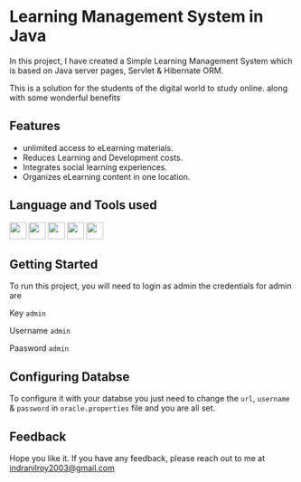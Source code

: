 
# Learning Management System in Java


In this project, I have created a Simple Learning Management System which is based on Java server pages, Servlet & Hibernate ORM.

This is a solution for the students of the digital world to study online. along with some wonderful benefits  





## Features
- unlimited access to eLearning materials.
- Reduces Learning and Development costs.
- Integrates social learning experiences.
- Organizes eLearning content in one location.


## Language and Tools used
<code><img height="30" src="https://user-images.githubusercontent.com/87275536/152065867-daf37e45-0bd8-4b50-a9e2-e484bd85090d.png"></code>
<code><img height="30" src="https://user-images.githubusercontent.com/87275536/152066652-a3d03a0b-25c6-41b3-8b4a-31a9767c938b.png"></code>
<code><img height="30" src="https://user-images.githubusercontent.com/87275536/152066742-e0d6ddcc-9777-4568-9c7d-70cea36b461a.png"></code>
<code><img height="30" src="https://user-images.githubusercontent.com/87275536/152066780-ec78906b-6c90-4cf4-86cd-6391d493f01e.png"></code>
<code><img height="30" src="https://user-images.githubusercontent.com/87275536/152067011-06978394-e2d4-44b7-aca6-fbde0215d659.png"></code>

## Getting Started

To run this project, you will need to login as admin the credentials for admin are 

Key `admin`

Username  `admin`

Paasword  `admin`

## Configuring Databse

To configure it with your databse you just need to change the ```url```, ```username``` & ```password``` in 
``` oracle.properties ``` file and you are all set. 





## Feedback

Hope you like it. 
If you have any feedback, please reach out to me at indranilroy2003@gmail.com


